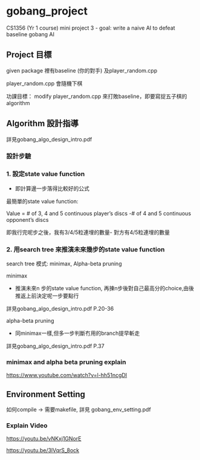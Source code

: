 # gobang_project
CS1356 (Yr 1 course) mini project 3 - goal: write a naive AI to defeat baseline gobang AI

## Project 目標

given package 裡有baseline (你的對手) 及player_random.cpp

player_random.cpp 會隨機下棋

功課目標： modify player_random.cpp 來打敗baseline，即要寫捉五子棋的algorithm


## Algorithm 設計指導
詳見gobang_algo_design_intro.pdf

### 設計步驗

### 1. 設定state value function

- 即計算邊一步落得比較好的公式

最簡單的state value function:

 Value = # of 3, 4 and 5 continuous player’s discs
-# of 4 and 5 continuous opponent’s discs

即我行完呢步之後，我有3/4/5粒連埋的數量- 對方有4/5粒連埋的數量

### 2. 用search tree 來推演未來幾步的state value function

search tree 模式: minimax, Alpha-beta pruning

minimax

- 推演未來n 步的state value function, 再揀n步後對自己最高分的choice,由後推返上前決定呢一步要點行

詳見gobang_algo_design_intro.pdf P.20-36

alpha-beta pruning

- 同minimax一樣,但多一步判斷冇用的branch提早斬走


詳見gobang_algo_design_intro.pdf P.37

### minimax and alpha beta pruning explain

https://www.youtube.com/watch?v=l-hh51ncgDI

## Environment Setting

如何compile -> 需要makefile, 詳見 gobang_env_setting.pdf


### Explain Video

https://youtu.be/vNKxj1GNorE

https://youtu.be/3lVqrS_8ock


